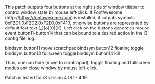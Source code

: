This patch outputs four buttons at the right side of window titlebar to control window state by mouse left-click.
If FontAwesome (http://https://fontawesome.com) is installed, it outputs symbols 0xF2D1,0xF2D2,0xF2D0,0xF410, otherwise buttons are 
represented by default font text [_][o][O][X]. Left click on the buttons generates mouse event button11-button14 
that can be bound to a desired action in the i3 config file, e.g.:

bindsym button11 move scratchpad
bindsym button12 floating toggle
bindsym button13 fullscreen toggle
bindsym button14 kill

Thus, one can hide (move to scratchpad), toggle floating and fullscreen modes and close window by mouse left-click.

Patch is tested for i3 version 4.18.1 - 4.19.
